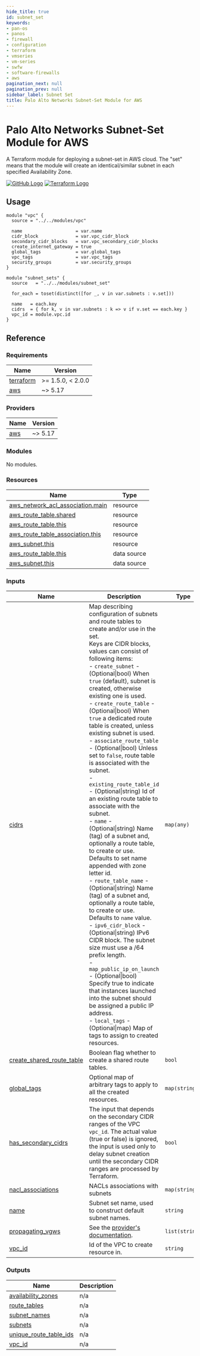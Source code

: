 ```yaml
---
hide_title: true
id: subnet_set
keywords:
- pan-os
- panos
- firewall
- configuration
- terraform
- vmseries
- vm-series
- swfw
- software-firewalls
- aws
pagination_next: null
pagination_prev: null
sidebar_label: Subnet Set
title: Palo Alto Networks Subnet-Set Module for AWS
---
```


# Palo Alto Networks Subnet-Set Module for AWS

A Terraform module for deploying a subnet-set in AWS cloud. The "set" means that the module will create an identical/similar subnet in each specified Availability Zone.

[![GitHub Logo](/img/view_on_github.png)](https://github.com/PaloAltoNetworks/terraform-aws-swfw-modules/tree/main/modules/subnet_set) [![Terraform Logo](/img/view_on_terraform_registry.png)](https://registry.terraform.io/modules/PaloAltoNetworks/swfw-modules/aws/latest/submodules/subnet_set)

## Usage

```hcl
module "vpc" {
  source = "../../modules/vpc"

  name                    = var.name
  cidr_block              = var.vpc_cidr_block
  secondary_cidr_blocks   = var.vpc_secondary_cidr_blocks
  create_internet_gateway = true
  global_tags             = var.global_tags
  vpc_tags                = var.vpc_tags
  security_groups         = var.security_groups
}

module "subnet_sets" {
  source   = "../../modules/subnet_set"

  for_each = toset(distinct([for _, v in var.subnets : v.set]))
  
  name   = each.key
  cidrs  = { for k, v in var.subnets : k => v if v.set == each.key }
  vpc_id = module.vpc.id
}
```

## Reference
<!-- BEGIN_TF_DOCS -->
### Requirements

| Name | Version |
|------|---------|
| <a name="requirement_terraform"></a> [terraform](#requirement\_terraform) | >= 1.5.0, < 2.0.0 |
| <a name="requirement_aws"></a> [aws](#requirement\_aws) | ~> 5.17 |

### Providers

| Name | Version |
|------|---------|
| <a name="provider_aws"></a> [aws](#provider\_aws) | ~> 5.17 |

### Modules

No modules.

### Resources

| Name | Type |
|------|------|
| [aws_network_acl_association.main](https://registry.terraform.io/providers/hashicorp/aws/latest/docs/resources/network_acl_association) | resource |
| [aws_route_table.shared](https://registry.terraform.io/providers/hashicorp/aws/latest/docs/resources/route_table) | resource |
| [aws_route_table.this](https://registry.terraform.io/providers/hashicorp/aws/latest/docs/resources/route_table) | resource |
| [aws_route_table_association.this](https://registry.terraform.io/providers/hashicorp/aws/latest/docs/resources/route_table_association) | resource |
| [aws_subnet.this](https://registry.terraform.io/providers/hashicorp/aws/latest/docs/resources/subnet) | resource |
| [aws_route_table.this](https://registry.terraform.io/providers/hashicorp/aws/latest/docs/data-sources/route_table) | data source |
| [aws_subnet.this](https://registry.terraform.io/providers/hashicorp/aws/latest/docs/data-sources/subnet) | data source |

### Inputs

| Name | Description | Type | Default | Required |
|------|-------------|------|---------|:--------:|
| <a name="input_cidrs"></a> [cidrs](#input\_cidrs) | Map describing configuration of subnets and route tables to create and/or use in the set.<br/>Keys are CIDR blocks, values can consist of following items:<br/>- `create_subnet`           - (Optional\|bool) When `true` (default), subnet is created, otherwise existing one is used.<br/>- `create_route_table`      - (Optional\|bool) When `true`  a dedicated route table is created, unless existing subnet is used.<br/>- `associate_route_table`   - (Optional\|bool) Unless set to `false`, route table is associated with the subnet.<br/>- `existing_route_table_id` - (Optional\|string) Id of an existing route table to associate with the subnet.<br/>- `name`                    - (Optional\|string) Name (tag) of a subnet and, optionally a route table, to create or use. Defaults to set name appended with zone letter id.<br/>- `route_table_name`        - (Optional\|string) Name (tag) of a subnet and, optionally a route table, to create or use.  Defaults to `name` value.<br/>- `ipv6_cidr_block`         - (Optional\|string) IPv6 CIDR block. The subnet size must use a /64 prefix length.<br/>- `map_public_ip_on_launch` - (Optional\|bool) Specify true to indicate that instances launched into the subnet should be assigned a public IP address.<br/>- `local_tags`              - (Optional\|map) Map of tags to assign to created resources. | `map(any)` | n/a | yes |
| <a name="input_create_shared_route_table"></a> [create\_shared\_route\_table](#input\_create\_shared\_route\_table) | Boolean flag whether to create a shared route tables. | `bool` | `false` | no |
| <a name="input_global_tags"></a> [global\_tags](#input\_global\_tags) | Optional map of arbitrary tags to apply to all the created resources. | `map(string)` | `{}` | no |
| <a name="input_has_secondary_cidrs"></a> [has\_secondary\_cidrs](#input\_has\_secondary\_cidrs) | The input that depends on the secondary CIDR ranges of the VPC `vpc_id`. The actual value (true or false) is ignored, the input is used only to delay subnet creation until the secondary CIDR ranges are processed by Terraform. | `bool` | `true` | no |
| <a name="input_nacl_associations"></a> [nacl\_associations](#input\_nacl\_associations) | NACLs associations with subnets | `map(string)` | `{}` | no |
| <a name="input_name"></a> [name](#input\_name) | Subnet set name, used to construct default subnet names. | `string` | `null` | no |
| <a name="input_propagating_vgws"></a> [propagating\_vgws](#input\_propagating\_vgws) | See the [provider's documentation](https://registry.terraform.io/providers/hashicorp/aws/latest/docs/resources/route_table). | `list(string)` | `[]` | no |
| <a name="input_vpc_id"></a> [vpc\_id](#input\_vpc\_id) | Id of the VPC to create resource in. | `string` | n/a | yes |

### Outputs

| Name | Description |
|------|-------------|
| <a name="output_availability_zones"></a> [availability\_zones](#output\_availability\_zones) | n/a |
| <a name="output_route_tables"></a> [route\_tables](#output\_route\_tables) | n/a |
| <a name="output_subnet_names"></a> [subnet\_names](#output\_subnet\_names) | n/a |
| <a name="output_subnets"></a> [subnets](#output\_subnets) | n/a |
| <a name="output_unique_route_table_ids"></a> [unique\_route\_table\_ids](#output\_unique\_route\_table\_ids) | n/a |
| <a name="output_vpc_id"></a> [vpc\_id](#output\_vpc\_id) | n/a |
<!-- END_TF_DOCS -->